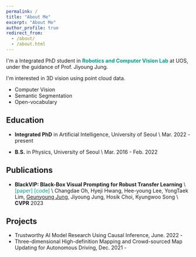 ```yaml
---
permalink: /
title: "About Me"
excerpt: "About Me"
author_profile: true
redirect_from:
  - /about/
  - /about.html
---
```


I'm a Integrated PhD student in <a href="https://rcv.uos.ac.kr/" style="color: #009B8B; text-decoration:none">**Robotics and Computer Vision Lab**</a> at UOS, under the guidance of Prof. Jiyoung Jung.

I'm interested in 3D vision using point cloud data.
- Computer Vision
- Semantic Segmentation
- Open-vocabulary

<!-- ## News
Feb. 2023. One paper accepted to <a href="https://cvpr2023.thecvf.com/" style="color: #009B8B; text-decoration:none">**CVPR 2023**</a> -->

## Education
- **Integrated PhD** in Artificial Intelligence, University of Seoul \\
Mar. 2022 - present

- **B.S.** in Physics, University of Seoul \\
Mar. 2016 - Feb. 2022


<!-- ## Awards & Honors -->
<!-- - **Best Paper Award (President's prize)** \\
University of Seoul, 2023
- **Outstanding Presentation Award (Top-2), Data and AI-driven Chemicals Management Workshop** \\
University of Seoul, 2023
- **Student Travel Awards** \\
KDD, 2022 -->
<!-- - **Academic Excellence Scholarship (Top 5%)** \\
Dept. of Statistics, University of Seoul, 2021
- **Academic Excellence Scholarship (Top 5%)** \\
Dept. of Statistics, University of Seoul, 2020 -->


<!-- ## Work Experiences -->

## Publications
<!-- (<span style="color:darkred">*conference*</span>, <span style="color: #3700FF">*journal*</span>) -->

- **BlackVIP: Black-Box Visual Prompting for Robust Transfer Learning** \\
<a href="https://arxiv.org/abs/2303.14773" style="color: #009B8B; text-decoration: none;">[paper]</a> <a href="https://github.com/changdaeoh/BlackVIP" style="color: #009B8B; text-decoration: none;">[code]</a> \\
Changdae Oh, Hyeji Hwang, Hee-young Lee, YongTaek Lim, <u>Geunyoung Jung</u>, Jiyoung Jung, Hosik Choi, Kyungwoo Song \\
**CVPR** 2023
<!-- <span style="color:darkred">**CVPR**</span> 2023 -->

<!-- ## Publications (Domestic) -->

<!--   , <span style="color:red">_Spotlight Presentation_</span> (acceptance = 176 / 3391 = 5.1%)  -->

<!-- ## Domestic Conference Publication

## Workshop Publication
 -->

<!-- ## Preprints -->

<!-- ## Invited Talks -->

<!-- ## Academic Services
**Conference Reviewer**
- 
- **KDD** Student Volunteer, 2022 -->


## Projects
- Trustworthy AI Model Research Using Causal Inference, June. 2022 - 
- Three-dimensional High-definition Mapping and Crowd-sourced Map Updating for Autonomous Driving, Dec. 2021 -
